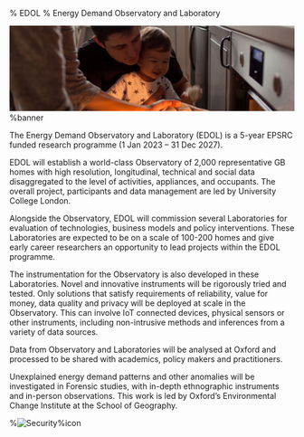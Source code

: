 % EDOL
% Energy Demand Observatory and Laboratory

![CAPTION test](./img/stock/family.jpg)%banner

The Energy Demand Observatory and Laboratory (EDOL) is a 5-year EPSRC funded research programme (1 Jan 2023 – 31 Dec 2027). 

EDOL will establish a world-class Observatory of 2,000 representative GB homes with high resolution, longitudinal, technical and social data disaggregated to the level of activities, appliances, and occupants. The overall project, participants and data management are led by University College London.

Alongside the Observatory, EDOL will commission several Laboratories for evaluation of technologies, business models and policy interventions. These Laboratories are expected to be on a scale of 100-200 homes and give early career researchers an opportunity to lead projects within the EDOL programme.

The instrumentation for the Observatory is also developed in these Laboratories. Novel and innovative instruments will be rigorously tried and tested. Only solutions that satisfy requirements of reliability, value for money, data quality and privacy will be deployed at scale in the Observatory. This can involve IoT connected devices, physical sensors or other instruments, including non-intrusive methods and inferences from a variety of data sources.

Data from Observatory and Laboratories will be analysed at Oxford and processed to be shared with academics, policy makers and practitioners. 

Unexplained energy demand patterns and other anomalies will be investigated in Forensic studies, with in-depth ethnographic instruments and in-person observations. This work is led by Oxford’s Environmental Change Institute at the School of Geography.


%![Security](https://imgs.xkcd.com/comics/code_talkers.png)%icon
